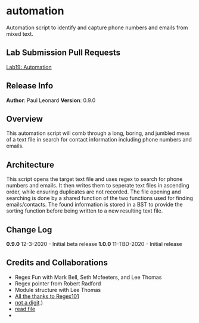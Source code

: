 # automation
Automation script to identify and capture phone numbers and emails from mixed text.

## Lab Submission Pull Requests
[Lab19: Automation](https://github.com/paul-leonard/automation/pull/1)

## Release Info
**Author**: Paul Leonard
**Version**: 0.9.0

## Overview
This automation script will comb through a long, boring, and jumbled mess of a text file in search for contact information including phone numbers and emails.

## Architecture
This script opens the target text file and uses regex to search for phone numbers and emails.  It then writes them to seperate text files in ascending order, while ensuring duplicates are not recorded.  The file opening and searching is done by a shared function of the two functions used for finding emails/contacts.  The found information is stored in a BST to provide the sorting function before being written to a new resulting text file.

## Change Log
**0.9.0** 12-3-2020 - Initial beta release
**1.0.0** 11-TBD-2020 - Initial release


## Credits and Collaborations
- Regex Fun with Mark Bell, Seth Mcfeeters, and Lee Thomas
- Regex pointer from Robert Radford
- Module structure with Lee Thomas
- [All the thanks to Regex101](regex101.com)
- [not a digit](https://www3.ntu.edu.sg/home/ehchua/programming/howto/Regexe.html#:~:text=In%20regex%2C%20the%20uppercase%20metacharacter,%5E0%2D9%5D%20).)
- [read file](https://www.w3schools.com/python/python_file_open.asp)
- 
